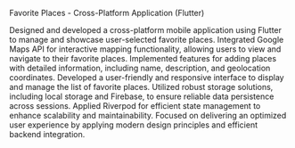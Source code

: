 Favorite Places - Cross-Platform Application (Flutter)

Designed and developed a cross-platform mobile application using Flutter to manage and showcase user-selected favorite places.
Integrated Google Maps API for interactive mapping functionality, allowing users to view and navigate to their favorite places.
Implemented features for adding places with detailed information, including name, description, and geolocation coordinates.
Developed a user-friendly and responsive interface to display and manage the list of favorite places.
Utilized robust storage solutions, including local storage and Firebase, to ensure reliable data persistence across sessions.
Applied Riverpod for efficient state management to enhance scalability and maintainability.
Focused on delivering an optimized user experience by applying modern design principles and efficient backend integration.
